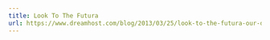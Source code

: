 ```yaml
---
title: Look To The Futura
url: https://www.dreamhost.com/blog/2013/03/25/look-to-the-futura-our-design-process/
---
```

